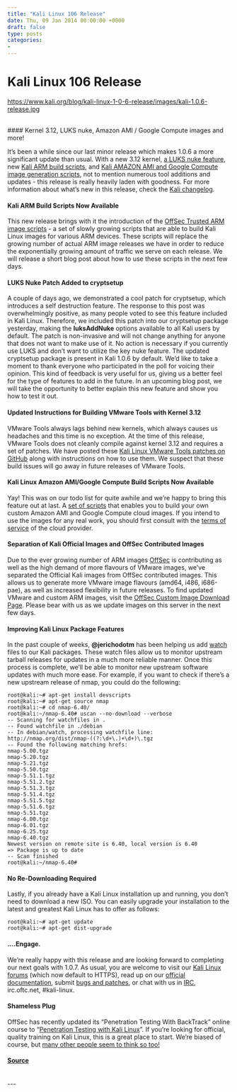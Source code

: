 ```yaml
---
title: "Kali Linux 106 Release"
date: Thu, 09 Jan 2014 00:00:00 +0000
draft: false
type: posts
categories: 
- 
---
```

# Kali Linux 106 Release
https://www.kali.org/blog/kali-linux-1-0-6-release/images/kali-1.0.6-release.jpg
<br/>

<br/>
#### Kernel 3.12, LUKS nuke, Amazon AMI / Google Compute images and more!

It’s been a while since our last minor release which makes 1.0.6 a more significant update than usual. With a new 3.12 kernel, [a LUKS nuke feature](https://www.kali.org/blog/emergency-self-destruction-luks-kali/), new [Kali ARM build scripts](https://gitlab.com/kalilinux/build-scripts/kali-arm), and [Kali AMAZON AMI and Google Compute image generation scripts](https://gitlab.com/kalilinux/build-scripts/kali-cloud), not to mention numerous tool additions and updates - this release is really heavily laden with goodness. For more information about what’s new in this release, check the [Kali changelog](https://bugs.kali.org/changelog_page.php).

#### Kali ARM Build Scripts Now Available

This new release brings with it the introduction of the [OffSec Trusted ARM image scripts](https://gitlab.com/kalilinux/build-scripts/kali-arm) - a set of slowly growing scripts that are able to build Kali Linux images for various ARM devices. These scripts will replace the growing number of actual ARM image releases we have in order to reduce the exponentially growing amount of traffic we serve on each release. We will release a short blog post about how to use these scripts in the next few days.

#### LUKS Nuke Patch Added to cryptsetup

A couple of days ago, we demonstrated a cool patch for cryptsetup, which introduces a self destruction feature. The response to this post was overwhelmingly positive, as many people voted to see this feature included in Kali Linux. Therefore, we included this patch into our cryptsetup package yesterday, making the **luksAddNuke** options available to all Kali users by default. The patch is non-invasive and will not change anything for anyone that does not want to make use of it. No action is necessary if you currently use LUKS and don’t want to utilize the key nuke feature. The updated cryptsetup package is present in Kali 1.0.6 by default. We’d like to take a moment to thank everyone who participated in the poll for voicing their opinion. This kind of feedback is very useful for us, giving us a better feel for the type of features to add in the future. In an upcoming blog post, we will take the opportunity to better explain this new feature and show you how to test it out.

#### Updated Instructions for Building VMware Tools with Kernel 3.12

VMware Tools always lags behind new kernels, which always causes us headaches and this time is no exception. At the time of this release, VMware Tools does not cleanly compile against kernel 3.12 and requires a set of patches. We have posted these [Kali Linux VMware Tools patches on GitHub](https://web.archive.org/web/20140326155849/https://github.com/offensive-security/kali-vmware-tools-patches) along with instructions on how to use them. We suspect that these build issues will go away in future releases of VMware Tools.

#### Kali Linux Amazon AMI/Google Compute Build Scripts Now Available

Yay! This was on our todo list for quite awhile and we’re happy to bring this feature out at last. A [set of scripts](https://gitlab.com/kalilinux/build-scripts/kali-cloud-build) that enables you to build your own custom Amazon AMI and Google Compute cloud images. If you intend to use the images for any real work, you should first consult with the [terms of service](https://aws.amazon.com/security/penetration-testing/) of the cloud provider.

#### Separation of Kali Official Images and OffSec Contributed Images

Due to the ever growing number of ARM images [OffSec](https://www.offsec.com/) is contributing as well as the high demand of more flavours of VMware images, we’ve separated the Official Kali images from OffSec contributed images. This allows us to generate more VMware image flavours (amd64, i486, i686-pae), as well as increased flexibility in future releases. To find updated VMware and custom ARM images, visit the [OffSec Custom Image Download Page](https://www.kali.org/get-kali/#kali-vm). Please bear with us as we update images on this server in the next few days.

#### Improving Kali Linux Package Features

In the past couple of weeks, **@jerichodotm** has been helping us add [watch](https://wiki.debian.org/debian/watch/) files to our Kali packages. These watch files allow us to monitor upstream tarball releases for updates in a much more reliable manner. Once this process is complete, we’ll be able to monitor new upstream software updates with much more ease. For example, if you want to check if there’s a new upstream release of nmap, you could do the following:

```console
root@kali:~# apt-get install devscripts
root@kali:~# apt-get source nmap
root@kali:~# cd nmap-6.40/
root@kali:~/nmap-6.40# uscan --no-download --verbose
-- Scanning for watchfiles in .
-- Found watchfile in ./debian
-- In debian/watch, processing watchfile line:
http://nmap.org/dist/nmap-((?:\d+\.)+\d+)\.tgz
-- Found the following matching hrefs:
nmap-5.00.tgz
nmap-5.20.tgz
nmap-5.21.tgz
nmap-5.50.tgz
nmap-5.51.1.tgz
nmap-5.51.2.tgz
nmap-5.51.3.tgz
nmap-5.51.4.tgz
nmap-5.51.5.tgz
nmap-5.51.6.tgz
nmap-5.51.tgz
nmap-6.00.tgz
nmap-6.01.tgz
nmap-6.25.tgz
nmap-6.40.tgz
Newest version on remote site is 6.40, local version is 6.40
=> Package is up to date
-- Scan finished
root@kali:~/nmap-6.40#
```

#### No Re-Downloading Required

Lastly, if you already have a Kali Linux installation up and running, you don’t need to download a new ISO. You can easily upgrade your installation to the latest and greatest Kali Linux has to offer as follows:

```console
root@kali:~# apt-get update
root@kali:~# apt-get dist-upgrade
```

#### ….Engage.

We’re really happy with this release and are looking forward to completing our next goals with 1.0.7. As usual, you are welcome to visit our [Kali Linux forums](https://forums.kali.org/) (which now default to HTTPS), read up on our [official documentation](https://www.kali.org/docs/), submit [bugs and patches](https://bugs.kali.org/), or chat with us in [IRC](https://www.kali.org/docs/community/kali-linux-irc-channel/), irc.oftc.net, #kali-linux.

#### Shameless Plug

OffSec has recently updated its “Penetration Testing With BackTrack” online course to “[Penetration Testing with Kali Linux](https://www.offsec.com/pwk-oscp/)”. If you’re looking for official, quality training on Kali Linux, this is a great place to start. We’re biased of course, but [many other people seem to think so too!](https://www.offsec.com/why-offsec/#testimonials)

#### [Source](https://www.kali.org/blog/kali-linux-1-0-6-release/)

<br/>
---
